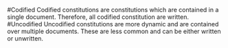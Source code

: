 #Codified
Codified constitutions are constitutions which are contained in a single document. Therefore, all codified constitution are written.
#Uncodified
Uncodified constitutions are more dynamic and are contained over multiple documents. These are less common and can be either written or unwritten.
